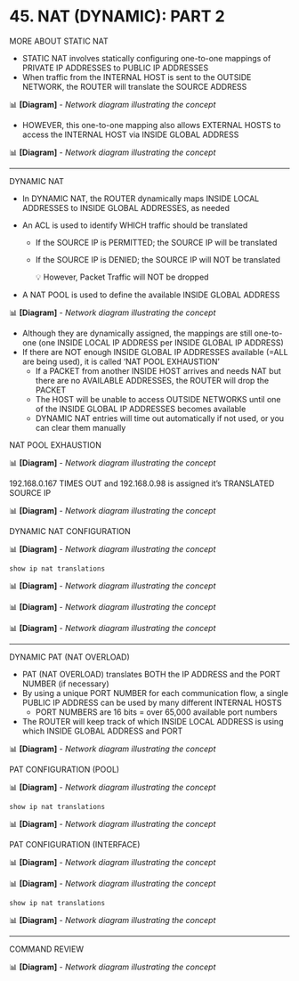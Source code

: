 # 45. NAT (DYNAMIC): PART 2

MORE ABOUT STATIC NAT

- STATIC NAT involves statically configuring one-to-one mappings of PRIVATE IP ADDRESSES to PUBLIC IP ADDRESSES
- When traffic from the INTERNAL HOST is sent to the OUTSIDE NETWORK, the ROUTER will translate the SOURCE ADDRESS

📊 **[Diagram]** - *Network diagram illustrating the concept*

- HOWEVER, this one-to-one mapping also allows EXTERNAL HOSTS to access the INTERNAL HOST via INSIDE GLOBAL ADDRESS

📊 **[Diagram]** - *Network diagram illustrating the concept*

---

DYNAMIC NAT

- In DYNAMIC NAT, the ROUTER dynamically maps INSIDE LOCAL ADDRESSES to INSIDE GLOBAL ADDRESSES, as needed
- An ACL is used to identify WHICH traffic should be translated
    - If the SOURCE IP is PERMITTED; the SOURCE IP will be translated
    - If the SOURCE IP is DENIED; the SOURCE IP will NOT be translated
        
        <aside>
        💡 However, Packet Traffic will NOT be dropped
        
        </aside>
        
- A NAT POOL is used to define the available INSIDE GLOBAL ADDRESS

📊 **[Diagram]** - *Network diagram illustrating the concept*

  

- Although they are dynamically assigned, the mappings are still one-to-one (one INSIDE LOCAL IP ADDRESS per INSIDE GLOBAL IP ADDRESS)
- If there are NOT enough INSIDE GLOBAL IP ADDRESSES available (=ALL are being used), it is called ‘NAT POOL EXHAUSTION’
    - If a PACKET from another INSIDE HOST arrives and needs NAT but there are no AVAILABLE ADDRESSES, the ROUTER will drop the PACKET
    - The HOST will be unable to access OUTSIDE NETWORKS until one of the INSIDE GLOBAL IP ADDRESSES becomes available
    - DYNAMIC NAT entries will time out automatically if not used, or you can clear them manually

NAT POOL EXHAUSTION

📊 **[Diagram]** - *Network diagram illustrating the concept*

192.168.0.167 TIMES OUT and 192.168.0.98 is assigned it’s TRANSLATED SOURCE IP

📊 **[Diagram]** - *Network diagram illustrating the concept*

DYNAMIC NAT CONFIGURATION

📊 **[Diagram]** - *Network diagram illustrating the concept*

`show ip nat translations`

📊 **[Diagram]** - *Network diagram illustrating the concept*

📊 **[Diagram]** - *Network diagram illustrating the concept*

📊 **[Diagram]** - *Network diagram illustrating the concept*

---

DYNAMIC PAT (NAT OVERLOAD)

- PAT (NAT OVERLOAD) translates BOTH the IP ADDRESS and the PORT NUMBER (if necessary)
- By using a unique PORT NUMBER for each communication flow, a single PUBLIC IP ADDRESS can be used by many different INTERNAL HOSTS
    - PORT NUMBERS are 16 bits = over 65,000 available port numbers
- The ROUTER will keep track of which INSIDE LOCAL ADDRESS is using which INSIDE GLOBAL ADDRESS and PORT

📊 **[Diagram]** - *Network diagram illustrating the concept*

PAT CONFIGURATION (POOL)

📊 **[Diagram]** - *Network diagram illustrating the concept*

`show ip nat translations`

📊 **[Diagram]** - *Network diagram illustrating the concept*

PAT CONFIGURATION (INTERFACE)

📊 **[Diagram]** - *Network diagram illustrating the concept*

📊 **[Diagram]** - *Network diagram illustrating the concept*

`show ip nat translations`

📊 **[Diagram]** - *Network diagram illustrating the concept*

---

COMMAND REVIEW

📊 **[Diagram]** - *Network diagram illustrating the concept*
